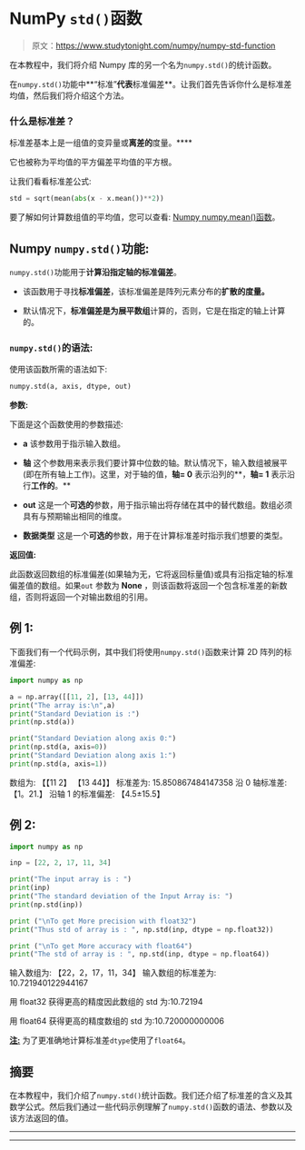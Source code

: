 # NumPy `std()`函数

> 原文：<https://www.studytonight.com/numpy/numpy-std-function>

在本教程中，我们将介绍 Numpy 库的另一个名为`numpy.std()`的统计函数。

在`numpy.std()`功能中**“标准”**代表**标准偏差**。让我们首先告诉你什么是标准差均值，然后我们将介绍这个方法。

### 什么是标准差？

标准差基本上是一组值的变异量或**离差的**度量。****

它也被称为平均值的平方偏差平均值的平方根。

让我们看看标准差公式:

```py
std = sqrt(mean(abs(x - x.mean())**2))
```

要了解如何计算数组值的平均值，您可以查看: [Numpy numpy.mean()函数](http://www.studytonight.com/numpy/numpy-mean-method)。

## Numpy `numpy.std()`功能:

`numpy.std()`功能用于**计算沿指定轴的标准偏差**。

*   该函数用于寻找**标准偏差**，该标准偏差是阵列元素分布的**扩散的度量。**

*   默认情况下，**标准偏差是为展平数组**计算的，否则，它是在指定的轴上计算的。

### `numpy.std()`的语法:

使用该函数所需的语法如下:

```py
numpy.std(a, axis, dtype, out)
```

**参数:**

下面是这个函数使用的参数描述:

*   **a**
    该参数用于指示输入数组。

*   **轴**
    这个参数用来表示我们要计算中位数的轴。默认情况下，输入数组被展平(即在所有轴上工作)。这里，对于轴的值，**轴= 0** 表示沿列的**，**轴= 1** 表示沿行**工作的**。**

*   **out**
    这是一个**可选的**参数，用于指示输出将存储在其中的替代数组。数组必须具有与预期输出相同的维度。

*   **数据类型**
    这是一个**可选的**参数，用于在计算标准差时指示我们想要的类型。

**返回值:**

此函数返回数组的标准偏差(如果轴为无，它将返回标量值)或具有沿指定轴的标准偏差值的数组。如果`out` 参数为 **None** ，则该函数将返回一个包含标准差的新数组，否则将返回一个对输出数组的引用。

## 例 1:

下面我们有一个代码示例，其中我们将使用`numpy.std()`函数来计算 2D 阵列的标准偏差:

```py
import numpy as np 

a = np.array([[11, 2], [13, 44]])
print("The array is:\n",a)
print("Standard Deviation is :")
print(np.std(a))

print("Standard Deviation along axis 0:")
print(np.std(a, axis=0))
print("Standard Deviation along axis 1:")
print(np.std(a, axis=1)) 
```

数组为:
【【11 2】
【13 44】】
标准差为:
15.850867484147358
沿 0 轴标准差:
【1。21.】
沿轴 1 的标准偏差:
【4.5±15.5】

## 例 2:

```py
import numpy as np 

inp = [22, 2, 17, 11, 34] 

print("The input array is : ")
print(inp)
print("The standard deviation of the Input Array is: ")
print(np.std(inp)) 

print ("\nTo get More precision with float32") 
print("Thus std of array is : ", np.std(inp, dtype = np.float32)) 

print ("\nTo get More accuracy with float64") 
print("The std of array is : ", np.std(inp, dtype = np.float64)) 
```

输入数组为:
【22，2，17，11，34】
输入数组的标准差为:
10.721940122944167

用 float32
获得更高的精度因此数组的 std 为:10.72194

用 float64
获得更高的精度数组的 std 为:10.720000000006

**<u>注:</u>** 为了更准确地计算标准差`dtype`使用了`float64`。

## 摘要

在本教程中，我们介绍了`numpy.std()`统计函数。我们还介绍了标准差的含义及其数学公式。然后我们通过一些代码示例理解了`numpy.std()`函数的语法、参数以及该方法返回的值。

* * *

* * *